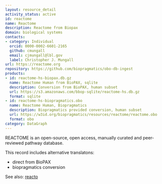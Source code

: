 ```yaml
---
layout: resource_detail
activity_status: active
id: reactome
name: Reactome
description: Reactome from Biopax
domain: biological systems
contacts:
- category: Individual
  orcid: 0000-0002-6601-2165
  github: cmungall
  email: cjmungall@lbl.gov
  label: Christopher J. Mungall
url: https://reactome.org
repository: https://github.com/biopragmatics/obo-db-ingest
products:
- id: reactome-hs-biopax.db.gz
  name: Reactome Human from BioPAX, sqlite
  description: Conversion from BioPAX, human subset
  url: https://s3.amazonaws.com/bbop-sqlite/reactome-hs.db.gz
  format: sqlite
- id: reactome-hs-biopragmatics.obo
  name: Reactome Human, Biopragmatics
  description: Biopragmatics provided conversion, human subset
  url: https://w3id.org/biopragmatics/resources/reactome/reactome.obo
  format: obo
category: DataGraph
---
```


REACTOME is an open-source, open access, manually curated and peer-reviewed pathway database.

This record includes alternative translatons:

- direct from BioPAX
- biopragmatics conversion

See also: [reacto](reacto.md)
